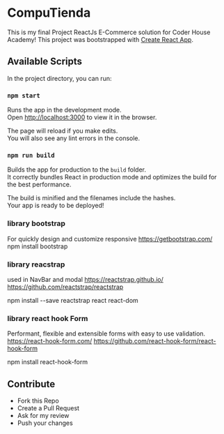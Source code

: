 # CompuTienda
This is my final Project ReactJs E-Commerce solution for Coder House Academy!
This project was bootstrapped with [Create React App](https://github.com/facebook/create-react-app).


## Available Scripts

In the project directory, you can run:

### `npm start`

Runs the app in the development mode.<br />
Open [http://localhost:3000](http://localhost:3000) to view it in the browser.

The page will reload if you make edits.<br />
You will also see any lint errors in the console.


### `npm run build`

Builds the app for production to the `build` folder.<br />
It correctly bundles React in production mode and optimizes the build for the best performance.

The build is minified and the filenames include the hashes.<br />
Your app is ready to be deployed!

### library bootstrap
For quickly design and customize responsive
https://getbootstrap.com/
npm install bootstrap

### library reacstrap
used in NavBar and modal
https://reactstrap.github.io/
https://github.com/reactstrap/reactstrap

npm install --save reactstrap react react-dom

### library react hook Form
Performant, flexible and extensible forms with easy to use validation.
https://react-hook-form.com/
https://github.com/react-hook-form/react-hook-form

npm install react-hook-form

## Contribute
- Fork this Repo
- Create a Pull Request
- Ask for my review
- Push your changes
